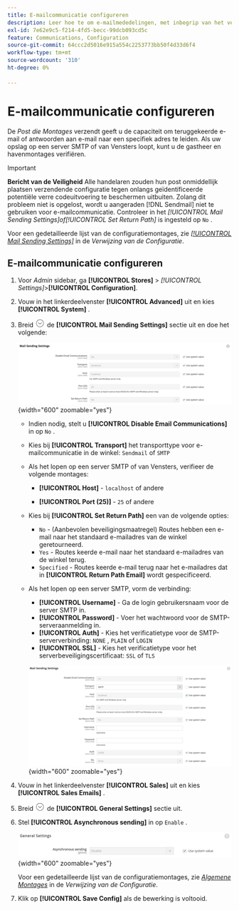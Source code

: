 ```yaml
---
title: E-mailcommunicatie configureren
description: Leer hoe te om e-mailmededelingen, met inbegrip van het verpletteren van teruggekeerde e-mail of antwoorden aan een specifiek e-mailadres te vormen.
exl-id: 7e62e9c5-f214-4fd5-becc-99dcb093cd5c
feature: Communications, Configuration
source-git-commit: 64ccc2d5016e915a554c2253773bb50f4d33d6f4
workflow-type: tm+mt
source-wordcount: '310'
ht-degree: 0%

---
```


# E-mailcommunicatie configureren

De _Post die Montages_ verzendt geeft u de capaciteit om teruggekeerde e-mail of antwoorden aan e-mail naar een specifiek adres te leiden. Als uw opslag op een server SMTP of van Vensters loopt, kunt u de gastheer en havenmontages verifiëren.

>[!IMPORTANT]
>
>**Bericht van de Veiligheid** Alle handelaren zouden hun post onmiddellijk plaatsen verzendende configuratie tegen onlangs geïdentificeerde potentiële verre codeuitvoering te beschermen uitbuiten. Zolang dit probleem niet is opgelost, wordt u aangeraden [!DNL Sendmail] niet te gebruiken voor e-mailcommunicatie. Controleer in het _[!UICONTROL Mail Sending Settings]_of_[!UICONTROL Set Return Path]_ is ingesteld op `No` .

Voor een gedetailleerde lijst van de configuratiemontages, zie [_[!UICONTROL Mail Sending Settings]_](../configuration-reference/advanced/system.md) in de _Verwijzing van de Configuratie_.

## E-mailcommunicatie configureren

1. Voor _Admin_ sidebar, ga **[!UICONTROL Stores]** > _[!UICONTROL Settings]_>**[!UICONTROL Configuration]**.

1. Vouw in het linkerdeelvenster **[!UICONTROL Advanced]** uit en kies **[!UICONTROL System]** .

1. Breid ![ selecteur van de Uitbreiding ](../assets/icon-display-expand.png) de **[!UICONTROL Mail Sending Settings]** sectie uit en doe het volgende:

   ![ Geavanceerde configuratie - post verzendend montages ](../configuration-reference/advanced/assets/system-mail-sending-settings.png){width="600" zoomable="yes"}

   - Indien nodig, stelt u **[!UICONTROL Disable Email Communications]** in op `No` .

   - Kies bij **[!UICONTROL Transport]** het transporttype voor e-mailcommunicatie in de winkel: `Sendmail` of `SMTP`

   - Als het lopen op een server SMTP of van Vensters, verifieer de volgende montages:

      - **[!UICONTROL Host]** - `localhost` of andere

      - **[!UICONTROL Port (25)]** - `25` of andere

   - Kies bij **[!UICONTROL Set Return Path]** een van de volgende opties:

      - `No` - (Aanbevolen beveiligingsmaatregel) Routes hebben een e-mail naar het standaard e-mailadres van de winkel geretourneerd.
      - `Yes` - Routes keerde e-mail naar het standaard e-mailadres van de winkel terug.
      - `Specified` - Routes keerde e-mail terug naar het e-mailadres dat in **[!UICONTROL Return Path Email]** wordt gespecificeerd.

   - Als het lopen op een server SMTP, vorm de verbinding:

      - **[!UICONTROL Username]** - Ga de login gebruikersnaam voor de server SMTP in.
      - **[!UICONTROL Password]** - Voer het wachtwoord voor de SMTP-serveraanmelding in.
      - **[!UICONTROL Auth]** - Kies het verificatietype voor de SMTP-serververbinding: `NONE` , `PLAIN` of `LOGIN`
      - **[!UICONTROL SSL]** - Kies het verificatietype voor het serverbeveiligingscertificaat: `SSL` of `TLS`

     ![ Geavanceerde configuratie - post verzendend montages ](../configuration-reference/advanced/assets/system-mail-sending-settings-smtp.png){width="600" zoomable="yes"}

1. Vouw in het linkerdeelvenster **[!UICONTROL Sales]** uit en kies **[!UICONTROL Sales Emails]** .

1. Breid ![ selecteur van de Uitbreiding ](../assets/icon-display-expand.png) de **[!UICONTROL General Settings]** sectie uit.

1. Stel **[!UICONTROL Asynchronous sending]** in op `Enable` .

   ![ configuratie van de Verkoop - e-mail algemene montages ](../configuration-reference/sales/assets/sales-emails-general-settings.png){width="600" zoomable="yes"}

   Voor een gedetailleerde lijst van de configuratiemontages, zie [_Algemene Montages_](../configuration-reference/sales/sales-emails.md) in de _Verwijzing van de Configuratie_.

1. Klik op **[!UICONTROL Save Config]** als de bewerking is voltooid.
